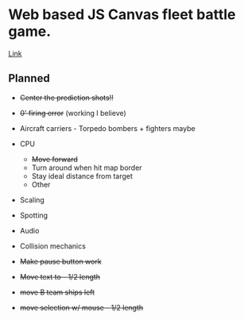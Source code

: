 # Web based JS Canvas fleet battle game.
[Link](http://nimitzpro.github.io/midway2020)


## Planned
- ~~Center the prediction shots!!~~
- ~~0' firing error~~ (working I believe)
- Aircraft carriers - Torpedo bombers + fighters maybe
- CPU 
    - ~~Move forward~~
    - Turn around when hit map border
    - Stay ideal distance from target
    - Other
- Scaling
- Spotting
- Audio
- Collision mechanics
- ~~Make pause button work~~

- ~~Move text to - 1/2 length~~
- ~~move B team ships left~~
- ~~move selection w/ mouse - 1/2 length~~